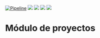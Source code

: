 [![Pipeline](https://github.com/NicolasEzequielZulaicaRivera/aninfo_squad_2_2022_1c/actions/workflows/pipeline.yml/badge.svg?branch=master)](https://github.com/NicolasEzequielZulaicaRivera/aninfo_squad_2_2022_1c/actions/workflows/pipeline.yml)
[![](https://img.shields.io/badge/license-MIT-blue.svg)](https://opensource.org/licenses/MIT)
[![](https://img.shields.io/badge/python-3.6-blue.svg)](https://www.python.org/downloads/)
[![](https://img.shields.io/badge/docs-fastapi-blue.svg)](https://fastapi.tiangolo.com/)
![](https://img.shields.io/badge/version-0.1-blue.svg)


# Módulo de proyectos
